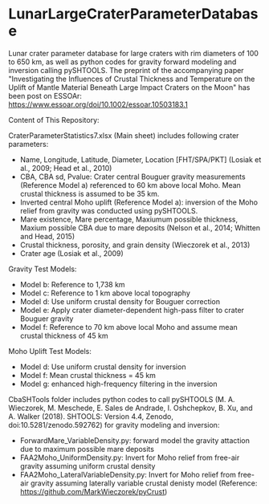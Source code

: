 # LunarLargeCraterParameterDatabase
Lunar crater parameter database for large craters with rim diameters of 100 to 650 km, as well as python codes for gravity forward modeling and inversion calling pySHTOOLS. 
The preprint of the accompanying paper "Investigating the Influences of Crustal Thickness and Temperature on the Uplift of Mantle Material Beneath Large Impact Craters on the Moon" has been post on ESSOAr: https://www.essoar.org/doi/10.1002/essoar.10503183.1

Content of This Repository: 

CraterParameterStatistics7.xlsx (Main sheet) includes following crater parameters:
  - Name, Longitude, Latitude, Diameter, Location [FHT/SPA/PKT] (Losiak et al., 2009; Head et al., 2010) 
  - CBA, CBA sd, Pvalue: Crater central Bouguer gravity measurements (Reference Model a) referenced to 60 km above local Moho. Mean crustal thickness is assumed to be 35 km. 
  - Inverted central Moho uplift (Reference Model a): inversion of the Moho relief from gravity was conducted using pySHTOOLS.
  - Mare existence, Mare percentage, Maxiumum possible thickness, Maxium possible CBA due to mare deposits (Nelson et al., 2014; Whitten and Head, 2015)
  - Crustal thickness, porosity, and grain density (Wieczorek et al., 2013) 
  - Crater age (Losiak et al., 2009)
   
Gravity Test Models: 
  - Model b: Reference to 1,738 km
  - Model c: Reference to 1 km above local topography
  - Model d: Use uniform crustal density for Bouguer correction
  - Model e: Apply crater diameter-dependent high-pass filter to crater Bouguer gravity
  - Model f: Reference to 70 km above local Moho and assume mean crustal thickness of 45 km 
  
Moho Uplift Test Models: 
  - Model d: Use uniform crustal density for inversion
  - Model f: Mean crustal thickness = 45 km
  - Model g: enhanced high-frequency filtering in the inversion 
  
CbaSHTools folder includes python codes to call pySHTOOLS (M. A. Wieczorek, M. Meschede, E. Sales de Andrade, I. Oshchepkov, B. Xu, and A. Walker (2018). SHTOOLS: Version 4.4, Zenodo, doi:10.5281/zenodo.592762) for gravity modeling and inversion: 
  - ForwardMare_VariableDensity.py: forward model the gravity attaction due to maximum possible mare deposits
  - FAA2Moho_UniformDensity.py: Invert for Moho relief from free-air gravity assuming uniform crustal density
  - FAA2Moho_LateralVariableDensity.py: Invert for Moho relief from free-air gravity assuming laterally variable crustal denisty model (Reference: https://github.com/MarkWieczorek/pyCrust)
  
  
